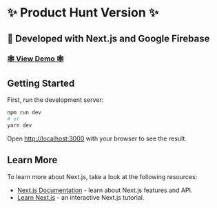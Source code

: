 # ✨ Product Hunt Version ✨

## 🎨 Developed with Next.js and Google Firebase

### [🕸 View Demo 🕸](https://product-hunt-a9af4.web.app/)

## Getting Started

First, run the development server:

```bash
npm run dev
# or
yarn dev
```
Open [http://localhost:3000](http://localhost:3000) with your browser to see the result.

## Learn More

To learn more about Next.js, take a look at the following resources:

- [Next.js Documentation](https://nextjs.org/docs) - learn about Next.js features and API.
- [Learn Next.js](https://nextjs.org/learn) - an interactive Next.js tutorial.

